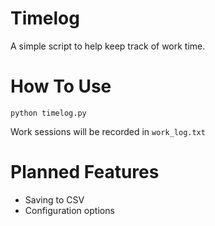 # Timelog
A simple script to help keep track of work time.

# How To Use
`python timelog.py`

Work sessions will be recorded in `work_log.txt`

# Planned Features
* Saving to CSV
* Configuration options
